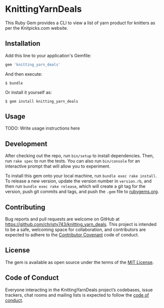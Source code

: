 # KnittingYarnDeals

This Ruby Gem provides a CLI to view a list of yarn product for knitters as per the Knitpicks.com website.

## Installation

Add this line to your application's Gemfile:

```ruby
gem 'knitting_yarn_deals'
```

And then execute:

    $ bundle

Or install it yourself as:

    $ gem install knitting_yarn_deals

## Usage

TODO: Write usage instructions here

## Development

After checking out the repo, run `bin/setup` to install dependencies. Then, run `rake spec` to run the tests. You can also run `bin/console` for an interactive prompt that will allow you to experiment.

To install this gem onto your local machine, run `bundle exec rake install`. To release a new version, update the version number in `version.rb`, and then run `bundle exec rake release`, which will create a git tag for the version, push git commits and tags, and push the `.gem` file to [rubygems.org](https://rubygems.org).

## Contributing

Bug reports and pull requests are welcome on GitHub at https://github.com/christy743/knitting_yarn_deals. This project is intended to be a safe, welcoming space for collaboration, and contributors are expected to adhere to the [Contributor Covenant](http://contributor-covenant.org) code of conduct.

## License

The gem is available as open source under the terms of the [MIT License](http://opensource.org/licenses/MIT).

## Code of Conduct

Everyone interacting in the KnittingYarnDeals project’s codebases, issue trackers, chat rooms and mailing lists is expected to follow the [code of conduct](https://github.com/christy743/knitting_yarn_deals/blob/master/CODE_OF_CONDUCT.md).
